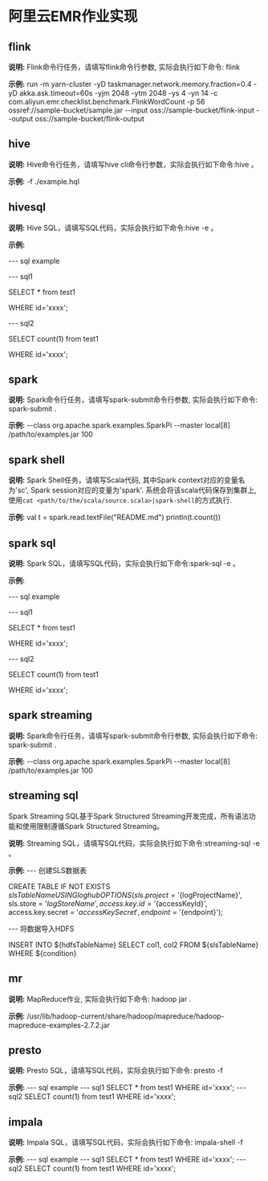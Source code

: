 # 阿里云EMR作业实现

## flink

**说明:** Flink命令行任务，请填写flink命令行参数, 实际会执行如下命令: flink <PARAMS>

**示例:** run -m yarn-cluster -yD taskmanager.network.memory.fraction=0.4 -yD akka.ask.timeout=60s -yjm 2048 -ytm 2048 -ys 4 -yn 14 -c com.aliyun.emr.checklist.benchmark.FlinkWordCount -p 56 ossref://sample-bucket/sample.jar --input oss://sample-bucket/flink-input --output oss://sample-bucket/flink-output



## hive

**说明:** Hive命令行任务，请填写hive cli命令行参数，实际会执行如下命令:hive <PARAMS>。

**示例:** -f ./example.hql



## hivesql

**说明:** Hive SQL，请填写SQL代码，实际会执行如下命令:hive -e <SQL>。

**示例:**

--- sql example

--- sql1

SELECT * from test1

WHERE id='xxxx';

--- sql2

SELECT count(1) from test1

WHERE id='xxxx';



## spark

**说明:** Spark命令行任务，请填写spark-submit命令行参数, 实际会执行如下命令: spark-submit <PARAMS>.

**示例:** --class org.apache.spark.examples.SparkPi --master local[8] /path/to/examples.jar 100



## spark shell

**说明:** Spark Shell任务，请填写Scala代码, 其中Spark context对应的变量名为'sc', Spark session对应的变量为'spark'. 系统会将该scala代码保存到集群上,使用`cat <path/to/the/scala/source.scala>|spark-shell`的方式执行.

**示例:** 
val t = spark.read.textFile("README.md") println(t.count())



## spark sql

**说明:** Spark SQL，请填写SQL代码，实际会执行如下命令:spark-sql -e <SQL>。

**示例:**

--- sql example

--- sql1

SELECT * from test1

WHERE id='xxxx';

--- sql2

SELECT count(1) from test1

WHERE id='xxxx';



## spark streaming

**说明:** Spark命令行任务，请填写spark-submit命令行参数, 实际会执行如下命令: spark-submit <PARAMS>.

**示例:** --class org.apache.spark.examples.SparkPi --master local[8] /path/to/examples.jar 100



## streaming sql

Spark Streaming SQL基于Spark Structured Streaming开发完成，所有语法功能和使用限制遵循Spark Structured Streaming。

**说明:** Streaming&#x00a0;SQL，请填写SQL代码，实际会执行如下命令:streaming-sql -e <SQL>。

**示例:** 
--- 创建SLS数据表

 CREATE TABLE IF NOT EXISTS ${slsTableName} USING loghub OPTIONS ( sls.project = '${logProjectName}', sls.store = '${logStoreName}', access.key.id = '${accessKeyId}', access.key.secret = '${accessKeySecret}', endpoint = '${endpoint}'); 

--- 将数据导入HDFS 

INSERT INTO ${hdfsTableName} SELECT col1, col2 FROM ${slsTableName} WHERE ${condition}



## mr

**说明:** MapReduce作业, 实际会执行如下命令: hadoop jar <PARAMS>.

**示例:** /usr/lib/hadoop-current/share/hadoop/mapreduce/hadoop-mapreduce-examples-2.7.2.jar



## presto

**说明:** Presto SQL，请填写SQL代码，实际会执行如下命令: presto -f <SQL in file>

**示例:** 
--- sql example --- sql1 SELECT * from test1 WHERE id='xxxx'; --- sql2 SELECT count(1) from test1 WHERE id='xxxx';



## impala

**说明:** Impala SQL，请填写SQL代码，实际会执行如下命令: impala-shell -f <SQL in file>

**示例:** 
--- sql example --- sql1 SELECT * from test1 WHERE id='xxxx'; --- sql2 SELECT count(1) from test1 WHERE id='xxxx';